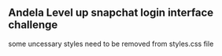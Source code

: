 ## Andela Level up snapchat login interface challenge

some uncessary styles need to be removed from styles.css file
